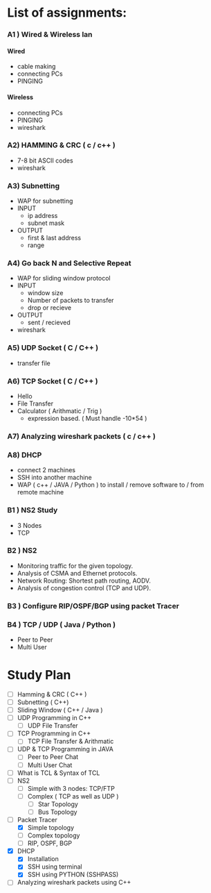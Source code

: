 # List of assignments:

### A1 ) Wired & Wireless lan
#### Wired
- cable making
- connecting PCs
- PINGING
#### Wireless
- connecting PCs
- PINGING
- wireshark
    
### A2) HAMMING & CRC ( c / c++ )
- 7-8 bit ASCII codes
- wireshark

### A3) Subnetting
- WAP for subnetting
- INPUT
    - ip address
    - subnet mask
- OUTPUT
    - first & last address
    - range

### A4) Go back N and Selective Repeat
- WAP for sliding window protocol
- INPUT
    - window size
    - Number of packets to transfer
    - drop or recieve
- OUTPUT
    - sent / recieved
- wireshark

### A5) UDP Socket ( C / C++ )
- transfer file

### A6) TCP Socket ( C / C++ )
- Hello
- File Transfer
- Calculator ( Arithmatic / Trig )
    - expression based. ( Must handle  -10*54 )

### A7) Analyzing wireshark packets ( c / c++ )

### A8) DHCP
- connect 2 machines
- SSH into another machine
- WAP ( c++ / JAVA / Python ) to install / remove software to / from remote machine

### B1 ) NS2 Study
- 3 Nodes
- TCP

### B2 ) NS2 
- Monitoring traffic for the given topology.
- Analysis of CSMA and Ethernet protocols.
- Network Routing: Shortest path routing, AODV.
- Analysis of congestion control (TCP and UDP).

### B3 ) Configure RIP/OSPF/BGP using packet Tracer

### B4 ) TCP / UDP ( Java / Python )
- Peer to Peer 
- Multi User

# Study Plan
- [ ] Hamming & CRC ( C++ )
- [ ] Subnetting ( C++)
- [ ] Sliding Window ( C++ / Java )
- [ ] UDP Programming in C++ 
    - [ ] UDP File Transfer
- [ ] TCP Programming in C++
    - [ ] TCP File Transfer & Arithmatic
- [ ] UDP & TCP Programming in JAVA
    - [ ] Peer to Peer Chat
    - [ ] Multi User Chat
- [ ] What is TCL & Syntax of TCL
- [ ] NS2
    - [ ] Simple with 3 nodes: TCP/FTP
    - [ ] Complex ( TCP as well as UDP )
        - [ ] Star Topology
        - [ ] Bus Topology
- [ ] Packet Tracer
    - [x] Simple topology
    - [ ] Complex topology
    - [ ] RIP, OSPF, BGP
- [x] DHCP
    - [x] Installation
    - [x] SSH using terminal
    - [x] SSH using PYTHON (SSHPASS)
- [ ] Analyzing wireshark packets using C++